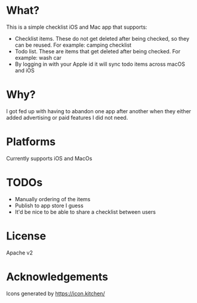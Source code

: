 # What?

This is a simple checklist iOS and Mac app that supports:
* Checklist items. These do not get deleted after being checked, so they can be reused. For example: camping checklist
* Todo list. These are items that get deleted after being checked. For example: wash car
* By logging in with your Apple id it will sync todo items across macOS and iOS

# Why?
I got fed up with having to abandon one app after another when they either added advertising or paid features I did not need.

# Platforms
Currently supports iOS and MacOs

# TODOs
* Manually ordering of the items
* Publish to app store I guess
* It'd be nice to be able to share a checklist between users

# License
Apache v2

# Acknowledgements
Icons generated by https://icon.kitchen/